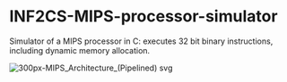# INF2CS-MIPS-processor-simulator
Simulator of a MIPS processor in C: executes 32 bit binary instructions, including dynamic memory allocation.

![300px-MIPS_Architecture_(Pipelined) svg](https://user-images.githubusercontent.com/57837950/235258056-bfe978e5-0256-4481-98cd-b011385d2404.png)
